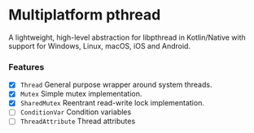 # Multiplatform pthread

A lightweight, high-level abstraction for libpthread in Kotlin/Native
with support for Windows, Linux, macOS, iOS and Android.

### Features
- [x] `Thread` General purpose wrapper around system threads.
- [x] `Mutex` Simple mutex implementation.
- [x] `SharedMutex` Reentrant read-write lock implementation.
- [ ] `ConditionVar` Condition variables
- [ ] `ThreadAttribute` Thread attributes